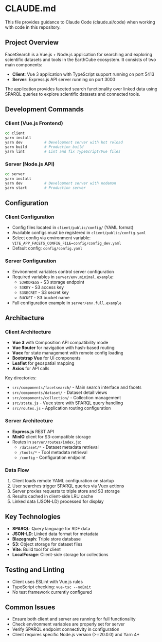 # CLAUDE.md

This file provides guidance to Claude Code (claude.ai/code) when working with code in this repository.

## Project Overview

FacetSearch is a Vue.js + Node.js application for searching and exploring scientific datasets and tools in the EarthCube ecosystem. It consists of two main components:

- **Client**: Vue 3 application with TypeScript support running on port 5413
- **Server**: Express.js API server running on port 3000

The application provides faceted search functionality over linked data using SPARQL queries to explore scientific datasets and connected tools.

## Development Commands

### Client (Vue.js Frontend)
```bash
cd client
yarn install
yarn dev          # Development server with hot reload
yarn build        # Production build
yarn lint         # Lint and fix TypeScript/Vue files
```

### Server (Node.js API)
```bash
cd server
yarn install
yarn dev          # Development server with nodemon
yarn start        # Production server
```

## Configuration

### Client Configuration
- Config files located in `client/public/config/` (YAML format)
- Available configs must be registered in `client/public/config.yaml`
- Select config via environment variable: `VITE_APP_FACETS_CONFIG_FILE=config/config_dev.yaml`
- Default config: `config/config.yaml`

### Server Configuration
- Environment variables control server configuration
- Required variables in `server/env.minimal.example`:
  - `S3ADDRESS` - S3 storage endpoint
  - `S3KEY` - S3 access key
  - `S3SECRET` - S3 secret key
  - `BUCKET` - S3 bucket name
- Full configuration example in `server/env.full.example`

## Architecture

### Client Architecture
- **Vue 3** with Composition API compatibility mode
- **Vue Router** for navigation with hash-based routing
- **Vuex** for state management with remote config loading
- **Bootstrap Vue** for UI components
- **Leaflet** for geospatial mapping
- **Axios** for API calls

Key directories:
- `src/components/facetsearch/` - Main search interface and facets
- `src/components/dataset/` - Dataset detail views
- `src/components/collection/` - Collection management
- `src/state.js` - Vuex store with SPARQL query handling
- `src/routes.js` - Application routing configuration

### Server Architecture
- **Express.js** REST API
- **MinIO** client for S3-compatible storage
- Routes in `server/routes/index.js`:
  - `/dataset/*` - Dataset metadata retrieval
  - `/tools/*` - Tool metadata retrieval  
  - `/config` - Configuration endpoint

### Data Flow
1. Client loads remote YAML configuration on startup
2. User searches trigger SPARQL queries via Vuex actions
3. Server proxies requests to triple store and S3 storage
4. Results cached in client-side LRU cache
5. Linked data (JSON-LD) processed for display

## Key Technologies

- **SPARQL**: Query language for RDF data
- **JSON-LD**: Linked data format for metadata
- **Blazegraph**: Triple store database
- **S3**: Object storage for dataset files
- **Vite**: Build tool for client
- **LocalForage**: Client-side storage for collections

## Testing and Linting

- Client uses ESLint with Vue.js rules
- TypeScript checking: `vue-tsc --noEmit`
- No test framework currently configured

## Common Issues

- Ensure both client and server are running for full functionality
- Check environment variables are properly set for server
- Verify SPARQL endpoint connectivity in configuration
- Client requires specific Node.js version (>=20.0.0) and Yarn 4+